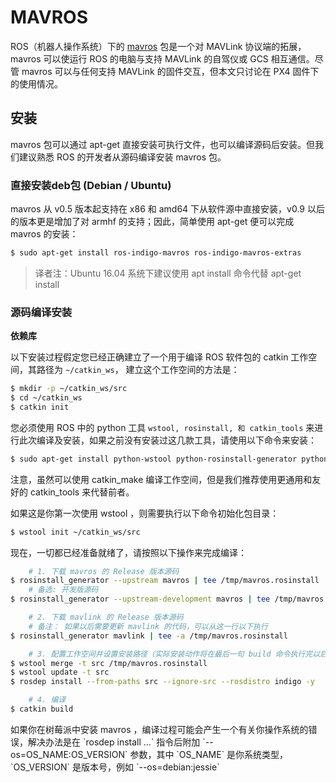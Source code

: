 
# MAVROS

ROS（机器人操作系统）下的 [mavros](http://wiki.ros.org/mavros#mavros.2BAC8-Plugins.sys_status) 包是一个对 MAVLink 协议端的拓展，mavros 可以使运行 ROS 的电脑与支持 MAVLink 的自驾仪或 GCS 相互通信。尽管 mavros 可以与任何支持 MAVLink 的固件交互，但本文只讨论在 PX4 固件下的使用情况。  

## 安装

mavros 包可以通过 apt-get 直接安装可执行文件，也可以编译源码后安装。但我们建议熟悉 ROS 的开发者从源码编译安装 mavros 包。


### 直接安装deb包 (Debian / Ubuntu)

mavros 从 v0.5 版本起支持在 x86 和 amd64 下从软件源中直接安装，v0.9 以后的版本更是增加了对 armhf 的支持；因此，简单使用 apt-get 便可以完成 mavros 的安装：
```sh
$ sudo apt-get install ros-indigo-mavros ros-indigo-mavros-extras
```
> 译者注：Ubuntu 16.04 系统下建议使用 apt install 命令代替 apt-get install

### 源码编译安装
**依赖库**

以下安装过程假定您已经正确建立了一个用于编译 ROS 软件包的 catkin 工作空间，其路径为 `~/catkin_ws`， 建立这个工作空间的方法是：
```sh
$ mkdir -p ~/catkin_ws/src
$ cd ~/catkin_ws
$ catkin init
```

您必须使用 ROS 中的 python 工具 `wstool, rosinstall, 和 catkin_tools` 来进行此次编译及安装，如果之前没有安装过这几款工具，请使用以下命令来安装：
```sh
$ sudo apt-get install python-wstool python-rosinstall-generator python-catkin-tools
```

注意，虽然可以使用 catkin_make 编译工作空间，但是我们推荐使用更通用和友好的 catkin_tools 来代替前者。

如果这是你第一次使用 wstool ，则需要执行以下命令初始化包目录：
```sh
$ wstool init ~/catkin_ws/src
```

现在，一切都已经准备就绪了，请按照以下操作来完成编译：
```sh
    # 1. 下载 mavros 的 Release 版本源码
$ rosinstall_generator --upstream mavros | tee /tmp/mavros.rosinstall
    # 备选: 开发版源码
$ rosinstall_generator --upstream-development mavros | tee /tmp/mavros.rosinstall

    # 2. 下载 mavlink 的 Release 版本源码
    # 备注： 如果以后需要更新 mavlink 的代码，可以从这一行以下执行
$ rosinstall_generator mavlink | tee -a /tmp/mavros.rosinstall

    # 3. 配置工作空间并设置安装路径（实际安装动作将在最后一句 build 命令执行完以后触发）
$ wstool merge -t src /tmp/mavros.rosinstall
$ wstool update -t src
$ rosdep install --from-paths src --ignore-src --rosdistro indigo -y

    # 4. 编译
$ catkin build
```
<aside class="note">
如果你在树莓派中安装 mavros ，编译过程可能会产生一个有关你操作系统的错误，解决办法是在 `rosdep install ...` 指令后附加 `--os=OS_NAME:OS_VERSION` 参数，其中 `OS_NAME` 是你系统类型，`OS_VERSION` 是版本号，例如 `--os=debian:jessie`
</aside>

